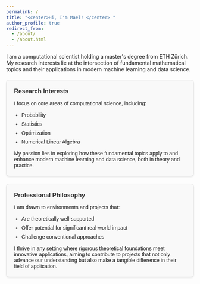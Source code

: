 ```yaml
---
permalink: /
title: "<center>Hi, I'm Mael! </center> "
author_profile: true
redirect_from: 
  - /about/
  - /about.html
---
```





I am a computational scientist holding a master's degree from ETH Zürich. My research interests lie at the intersection of fundamental mathematical topics and their applications in modern machine learning and data science.



<div style="max-width: 800px; margin: 20px auto; font-family: Arial, sans-serif; background-color: #f9f9f9; border: 1px solid #e0e0e0; border-radius: 8px; padding: 20px; box-shadow: 0 2px 4px rgba(0,0,0,0.1);">
  <h3 style="color: #333; margin-top: 0; margin-bottom: 15px;">Research Interests</h3>
  
  <p style="margin-bottom: 15px;">I focus on core areas of computational science, including:</p>
  
  <ul style="padding-left: 20px; margin-bottom: 15px;">
    <li style="margin-bottom: 8px;">Probability</li>
    <li style="margin-bottom: 8px;">Statistics</li>
    <li style="margin-bottom: 8px;">Optimization</li>
    <li style="margin-bottom: 8px;">Numerical Linear Algebra</li>
  </ul>
  
  <p style="margin-bottom: 0;">My passion lies in exploring how these fundamental topics apply to and enhance modern machine learning and data science, both in theory and practice.</p>
</div>


<div style="max-width: 800px; margin: 20px auto; font-family: Arial, sans-serif; background-color: #f9f9f9; border: 1px solid #e0e0e0; border-radius: 8px; padding: 20px; box-shadow: 0 2px 4px rgba(0,0,0,0.1);">
  <h3 style="color: #333; margin-top: 0; margin-bottom: 15px;">Professional Philosophy</h3>
  
  <p style="margin-bottom: 15px;">I am drawn to environments and projects that:</p>
  
  <ul style="padding-left: 20px; margin-bottom: 15px;">
    <li style="margin-bottom: 8px;">Are theoretically well-supported</li>
    <li style="margin-bottom: 8px;">Offer potential for significant real-world impact</li>
    <li style="margin-bottom: 8px;">Challenge conventional approaches</li>
  </ul>
  
  <p style="margin-bottom: 0;">I thrive in any setting where rigorous theoretical foundations meet innovative applications, aiming to contribute to projects that not only advance our understanding but also make a tangible difference in their field of application.</p>
</div>